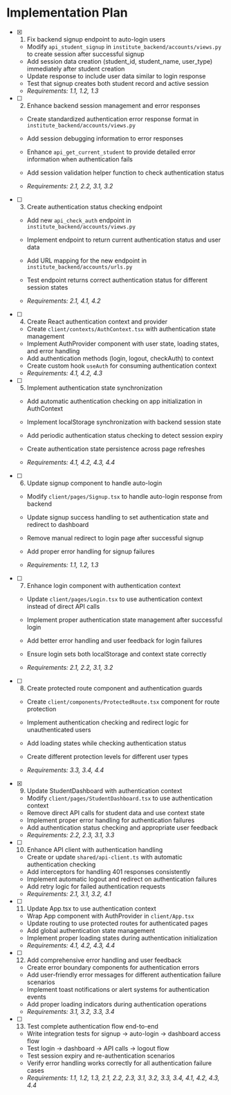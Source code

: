 # Implementation Plan

- [x] 1. Fix backend signup endpoint to auto-login users


  - Modify `api_student_signup` in `institute_backend/accounts/views.py` to create session after successful signup
  - Add session data creation (student_id, student_name, user_type) immediately after student creation
  - Update response to include user data similar to login response
  - Test that signup creates both student record and active session
  - _Requirements: 1.1, 1.2, 1.3_



- [ ] 2. Enhance backend session management and error responses
  - Create standardized authentication error response format in `institute_backend/accounts/views.py`
  - Add session debugging information to error responses
  - Enhance `api_get_current_student` to provide detailed error information when authentication fails


  - Add session validation helper function to check authentication status
  - _Requirements: 2.1, 2.2, 3.1, 3.2_

- [ ] 3. Create authentication status checking endpoint
  - Add new `api_check_auth` endpoint in `institute_backend/accounts/views.py`


  - Implement endpoint to return current authentication status and user data
  - Add URL mapping for the new endpoint in `institute_backend/accounts/urls.py`
  - Test endpoint returns correct authentication status for different session states
  - _Requirements: 2.1, 4.1, 4.2_


- [ ] 4. Create React authentication context and provider
  - Create `client/contexts/AuthContext.tsx` with authentication state management
  - Implement AuthProvider component with user state, loading states, and error handling
  - Add authentication methods (login, logout, checkAuth) to context
  - Create custom hook `useAuth` for consuming authentication context
  - _Requirements: 4.1, 4.2, 4.3_



- [ ] 5. Implement authentication state synchronization
  - Add automatic authentication checking on app initialization in AuthContext
  - Implement localStorage synchronization with backend session state
  - Add periodic authentication status checking to detect session expiry


  - Create authentication state persistence across page refreshes
  - _Requirements: 4.1, 4.2, 4.3, 4.4_

- [ ] 6. Update signup component to handle auto-login
  - Modify `client/pages/Signup.tsx` to handle auto-login response from backend


  - Update signup success handling to set authentication state and redirect to dashboard
  - Remove manual redirect to login page after successful signup
  - Add proper error handling for signup failures
  - _Requirements: 1.1, 1.2, 1.3_



- [ ] 7. Enhance login component with authentication context
  - Update `client/pages/Login.tsx` to use authentication context instead of direct API calls
  - Implement proper authentication state management after successful login
  - Add better error handling and user feedback for login failures
  - Ensure login sets both localStorage and context state correctly


  - _Requirements: 2.1, 2.2, 3.1, 3.2_

- [ ] 8. Create protected route component and authentication guards
  - Create `client/components/ProtectedRoute.tsx` component for route protection
  - Implement authentication checking and redirect logic for unauthenticated users


  - Add loading states while checking authentication status
  - Create different protection levels for different user types
  - _Requirements: 3.3, 3.4, 4.4_

- [x] 9. Update StudentDashboard with authentication context


  - Modify `client/pages/StudentDashboard.tsx` to use authentication context
  - Remove direct API calls for student data and use context state
  - Implement proper error handling for authentication failures
  - Add authentication status checking and appropriate user feedback
  - _Requirements: 2.2, 2.3, 3.1, 3.3_



- [ ] 10. Enhance API client with authentication handling
  - Create or update `shared/api-client.ts` with automatic authentication checking
  - Add interceptors for handling 401 responses consistently
  - Implement automatic logout and redirect on authentication failures
  - Add retry logic for failed authentication requests
  - _Requirements: 2.1, 3.1, 3.2, 4.1_

- [ ] 11. Update App.tsx to use authentication context
  - Wrap App component with AuthProvider in `client/App.tsx`
  - Update routing to use protected routes for authenticated pages
  - Add global authentication state management
  - Implement proper loading states during authentication initialization
  - _Requirements: 4.1, 4.2, 4.3, 4.4_

- [ ] 12. Add comprehensive error handling and user feedback
  - Create error boundary components for authentication errors
  - Add user-friendly error messages for different authentication failure scenarios
  - Implement toast notifications or alert systems for authentication events
  - Add proper loading indicators during authentication operations
  - _Requirements: 3.1, 3.2, 3.3, 3.4_

- [ ] 13. Test complete authentication flow end-to-end
  - Write integration tests for signup → auto-login → dashboard access flow
  - Test login → dashboard → API calls → logout flow
  - Test session expiry and re-authentication scenarios
  - Verify error handling works correctly for all authentication failure cases
  - _Requirements: 1.1, 1.2, 1.3, 2.1, 2.2, 2.3, 3.1, 3.2, 3.3, 3.4, 4.1, 4.2, 4.3, 4.4_